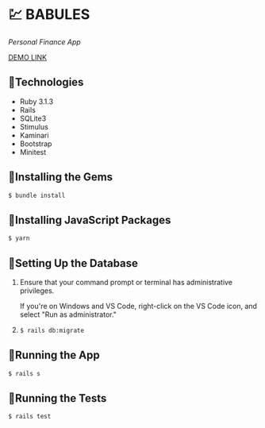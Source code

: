 # 💹 BABULES

*Personal Finance App*

[DEMO LINK](https://iryna-borniak.my-clouds.net/) 

## 🔹Technologies

<ul>
    <li>Ruby 3.1.3</li>
    <li>Rails</li> 
    <li>SQLite3</li>
    <li>Stimulus</li>
    <li>Kaminari</li>
    <li>Bootstrap</li>
    <li>Minitest</li>       
</ul>

## 🔹Installing the Gems
```bash
$ bundle install
```
## 🔹Installing JavaScript Packages 
```bash
$ yarn
```
## 🔹Setting Up the Database
<ol>
    <li>
      <p>Ensure that your command prompt or terminal has administrative privileges.</p>
      <p>If you're on Windows and VS Code, right-click on the VS Code icon, and select "Run as administrator."</p> 
    </li>
    <li>

```bash
$ rails db:migrate
```
   </li>
</ol>

## 🔹Running the App
```bash
$ rails s
```
## 🔹Running the Tests
```bash
$ rails test
```


  




